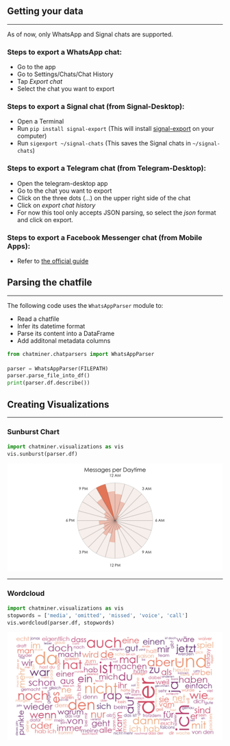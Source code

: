 ## Getting your data
---
As of now, only WhatsApp and Signal chats are supported. 

### Steps to export a WhatsApp chat:
 - Go to the app
 - Go to Settings/Chats/Chat History
 - Tap *Export chat*
 - Select the chat you want to export

### Steps to export a Signal chat (from Signal-Desktop):
 - Open a Terminal
 - Run `pip install signal-export` (This will install [signal-export](https://github.com/carderne/signal-export) on your computer)
 - Run `sigexport ~/signal-chats` (This saves the Signal chats in `~/signal-chats`)

### Steps to export a Telegram chat (from Telegram-Desktop):
- Open the telegram-desktop app
- Go to the chat you want to export
- Click on the three dots (...) on the upper right side of the chat
- Click on *export chat history*
- For now this tool only accepts JSON parsing, so select the *json* format and click on export.

### Steps to export a Facebook Messenger chat (from Mobile Apps):
- Refer to [the official guide](https://www.facebook.com/help/messenger-app/713635396288741?cms_id=713635396288741&published_only=true)

 ## Parsing the chatfile
 ---
 The following code uses the ``WhatsAppParser`` module to:
 - Read a chatfile
 - Infer its datetime format
 - Parse its content into a DataFrame
 - Add additonal metadata columns
 ```python
from chatminer.chatparsers import WhatsAppParser

parser = WhatsAppParser(FILEPATH)
parser.parse_file_into_df()
print(parser.df.describe())
```

## Creating Visualizations
---
### Sunburst Chart
```python
import chatminer.visualizations as vis
vis.sunburst(parser.df)
```
![Sunburst](examples/sunburst.png)

---
### Wordcloud
```python
import chatminer.visualizations as vis
stopwords = ['media', 'omitted', 'missed', 'voice', 'call']
vis.wordcloud(parser.df, stopwords)
```
![Wordcloud](examples/wordcloud.png)

